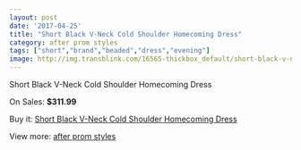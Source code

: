 ```yaml
---
layout: post
date: '2017-04-25'
title: "Short Black V-Neck Cold Shoulder Homecoming Dress"
category: after prom styles
tags: ["short","brand","beaded","dress","evening"]
image: http://img.transblink.com/16565-thickbox_default/short-black-v-neck-cold-shoulder-homecoming-dress.jpg
---
```

Short Black V-Neck Cold Shoulder Homecoming Dress

On Sales: **$311.99**
<a href="https://www.transblink.com/en/after-prom-styles/5237-short-black-v-neck-cold-shoulder-homecoming-dress.html"><amp-img layout="responsive" width="600" height="600" src="//img.transblink.com/16565-thickbox_default/short-black-v-neck-cold-shoulder-homecoming-dress.jpg" alt="Short Black V-Neck Cold Shoulder Homecoming Dress 0" /></a>
<a href="https://www.transblink.com/en/after-prom-styles/5237-short-black-v-neck-cold-shoulder-homecoming-dress.html"><amp-img layout="responsive" width="600" height="600" src="//img.transblink.com/16567-thickbox_default/short-black-v-neck-cold-shoulder-homecoming-dress.jpg" alt="Short Black V-Neck Cold Shoulder Homecoming Dress 1" /></a>
<a href="https://www.transblink.com/en/after-prom-styles/5237-short-black-v-neck-cold-shoulder-homecoming-dress.html"><amp-img layout="responsive" width="600" height="600" src="//img.transblink.com/16566-thickbox_default/short-black-v-neck-cold-shoulder-homecoming-dress.jpg" alt="Short Black V-Neck Cold Shoulder Homecoming Dress 2" /></a>

Buy it: [Short Black V-Neck Cold Shoulder Homecoming Dress](https://www.transblink.com/en/after-prom-styles/5237-short-black-v-neck-cold-shoulder-homecoming-dress.html "Short Black V-Neck Cold Shoulder Homecoming Dress")

View more: [after prom styles](https://www.transblink.com/en/55-after-prom-styles "after prom styles")